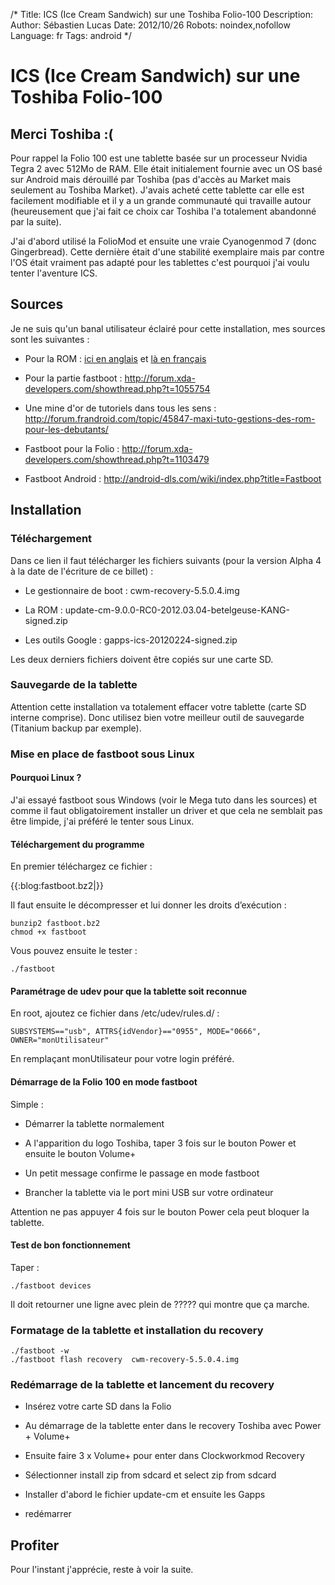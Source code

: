 /*
Title: ICS (Ice Cream Sandwich) sur une Toshiba Folio-100
Description: 
Author: Sébastien Lucas
Date: 2012/10/26
Robots: noindex,nofollow
Language: fr
Tags: android
*/
# ICS (Ice Cream Sandwich) sur une Toshiba Folio-100

## Merci Toshiba :(
Pour rappel la Folio 100 est une tablette basée sur un processeur Nvidia Tegra 2 avec 512Mo de RAM. Elle était initialement fournie avec un OS basé sur Android mais dérouillé par Toshiba (pas d'accès au Market mais seulement au Toshiba Market). J'avais acheté cette tablette car elle est facilement modifiable et il y a un grande communauté qui travaille autour (heureusement que j'ai fait ce choix car Toshiba l'a totalement abandonné par la suite). 

J'ai d'abord utilisé la FolioMod et ensuite une vraie Cyanogenmod 7 (donc Gingerbread). Cette dernière était d'une stabilité exemplaire mais par contre l'OS était vraiment pas adapté pour les tablettes c'est pourquoi j'ai voulu tenter l'aventure ICS.

## Sources

Je ne suis qu'un banal utilisateur éclairé pour cette installation, mes sources sont les suivantes :

*	Pour la ROM : [ici en anglais](http://forum.xda-developers.com/showthread.php?t=1470823) et [là en français](http://forum.frandroid.com/topic/90378-devwip-ics-cm9-403-alpha-3-31-kernel-last-update-04032012/)

*	Pour la partie fastboot : http://forum.xda-developers.com/showthread.php?t=1055754

*	Une mine d'or de tutoriels dans tous les sens : http://forum.frandroid.com/topic/45847-maxi-tuto-gestions-des-rom-pour-les-debutants/

*	Fastboot pour la Folio : http://forum.xda-developers.com/showthread.php?t=1103479

*	Fastboot Android : http://android-dls.com/wiki/index.php?title=Fastboot
## Installation

### Téléchargement
Dans ce lien il faut télécharger les fichiers suivants (pour la version Alpha 4 à la date de l'écriture de ce billet) :

*	Le gestionnaire de boot : cwm-recovery-5.5.0.4.img

*	La ROM : update-cm-9.0.0-RC0-2012.03.04-betelgeuse-KANG-signed.zip

*	Les outils Google : gapps-ics-20120224-signed.zip

Les deux derniers fichiers doivent être copiés sur une carte SD.
### Sauvegarde de la tablette

Attention cette installation va totalement effacer votre tablette (carte SD interne comprise). Donc utilisez bien votre meilleur outil de sauvegarde (Titanium backup par exemple).
### Mise en place de fastboot sous Linux

#### Pourquoi Linux ?
J'ai essayé fastboot sous Windows (voir le Mega tuto dans les sources) et comme il faut obligatoirement installer un driver et que cela ne semblait pas être limpide, j'ai préféré le tenter sous Linux.
#### Téléchargement du programme

En premier téléchargez ce fichier :

{{:blog:fastboot.bz2|}}

Il faut ensuite le décompresser et lui donner les droits d’exécution :
```
bunzip2 fastboot.bz2
chmod +x fastboot
```

Vous pouvez ensuite le tester :
```
./fastboot
```
#### Paramétrage de udev pour que la tablette soit reconnue

En root, ajoutez ce fichier dans /etc/udev/rules.d/ :
```
SUBSYSTEMS=="usb", ATTRS{idVendor}=="0955", MODE="0666", OWNER="monUtilisateur"
```

En remplaçant monUtilisateur pour votre login préféré.
#### Démarrage de la Folio 100 en mode fastboot

Simple : 

*	Démarrer la tablette normalement

*	A l'apparition du logo Toshiba, taper 3 fois sur le bouton Power et ensuite le bouton Volume+

*	Un petit message confirme le passage en mode fastboot

*	Brancher la tablette via le port mini USB sur votre ordinateur

Attention ne pas appuyer 4 fois sur le bouton Power cela peut bloquer la tablette.
#### Test de bon fonctionnement

Taper : 
```
./fastboot devices
```

Il doit retourner une ligne avec plein de ????? qui montre que ça marche.
### Formatage de la tablette et installation du recovery

```
./fastboot -w
./fastboot flash recovery  cwm-recovery-5.5.0.4.img
```
### Redémarrage de la tablette et lancement du recovery

*	Insérez votre carte SD dans la Folio

*	Au démarrage de la tablette enter dans le recovery Toshiba avec Power + Volume+

*	Ensuite faire 3 x Volume+ pour enter dans Clockworkmod Recovery

*	Sélectionner install zip from sdcard et select zip from sdcard

*	Installer d'abord le fichier update-cm et ensuite les Gapps

*	redémarrer
## Profiter

Pour l'instant j'apprécie, reste à voir la suite.

